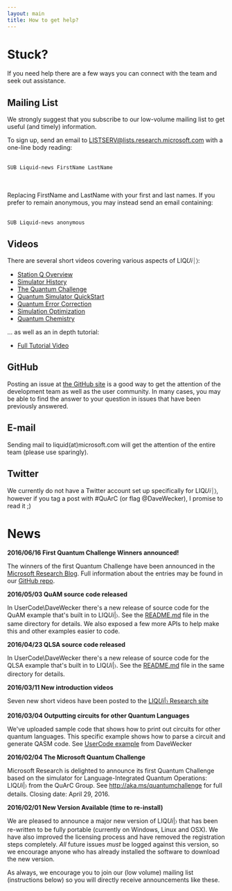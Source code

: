 ```yaml
---
layout: main
title: How to get help?
---
```


# Stuck?
If you need help there are a few ways you can connect with the team and seek out assistance.

## Mailing List
We strongly suggest that you subscribe to our low-volume mailing list to get useful (and timely) information.

To sign up, send an email to LISTSERV@lists.research.microsoft.com with a one-line body reading:<br><br>
```
SUB Liquid-news FirstName LastName
```
<br><br>
Replacing FirstName and LastName with your first and last names.
If you prefer to remain anonymous, you may instead send an email containing:<br><br>
```
SUB Liquid-news anonymous
```

## Videos
There are several short videos covering various aspects of LIQ&#x1D448;&#x1D456;&#x23D0;&#x232A;: 

* [Station Q Overview](http://research.microsoft.com/apps/video/default.aspx?id=263557)
* [Simulator History](http://research.microsoft.com/apps/video/default.aspx?id=263605)
* [The Quantum Challenge](http://research.microsoft.com/apps/video/default.aspx?id=263584)
* [Quantum Simulator QuickStart](http://research.microsoft.com/apps/video/default.aspx?id=263046)
* [Quantum Error Correction](http://research.microsoft.com/apps/video/default.aspx?id=263597)
* [Simulation Optimization](http://research.microsoft.com/apps/video/default.aspx?id=263612)
* [Quantum Chemistry](http://research.microsoft.com/apps/video/default.aspx?id=263611)

... as well as an in depth tutorial:

* [Full Tutorial Video](http://research.microsoft.com/apps/video/default.aspx?id=258279) 

## GitHub
Posting an issue at [the GitHub site](http://github.com/StationQ/Liquid/issues) is a good way to get the attention of the development team as well as the user community. In many cases, you may be able to find the answer to your question in issues that have been previously answered.

## E-mail
Sending mail to liquid(at)microsoft.com will get the attention of the entire team (please use sparingly).

## Twitter
We currently do not have a Twitter account set up specifically for LIQ&#x1D448;&#x1D456;&#x23D0;&#x232A;, however if you tag a post with #QuArC (or flag @DaveWecker), I promise to read it ;)

# News
__2016/06/16 First Quantum Challenge Winners announced!__

The winners of the first Quantum Challenge have been announced in the [Microsoft Research Blog](https://blogs.msdn.microsoft.com/msr_er/2016/05/16/microsoft-quantum-challenge-results-are-in/).
Full information about the entries may be found in our [GitHub repo](https://github.com/StationQ/Liquid/tree/master/QuantumChallenge/QC_1).

__2016/05/03 QuAM source code released__

In UserCode\DaveWecker there's a new release of source code for the QuAM example that's built in to LIQ<i>Ui</i>\|&#x232A;. See the [README.md](UserCode/DaveWecker/README.md) file in the same directory for details. We also exposed a few more APIs to help make this and other examples easier to code.

__2016/04/23 QLSA source code released__

In UserCode\DaveWecker there's a new release of source code for the QLSA example that's built in to LIQ<i>Ui</i>\|&#x232A;. See the [README.md](UserCode/DaveWecker/README.md) file in the same directory for details.

__2016/03/11 New introduction videos__

Seven new short videos have been posted to the [LIQ<i>Ui</i>\|&#x232A; Research site](http://research.microsoft.com/en-us/projects/liquid/)

__2016/03/04 Outputting circuits for other Quantum Languages__

We've uploaded sample code that shows how to print out circuits for other quantum languages. This specific example shows how to parse a circuit and generate QASM code. See [UserCode example](https://github.com/msr-quarc/Liquid/tree/master/UserCode/DaveWecker) from DaveWecker

__2016/02/04 The Microsoft Quantum Challenge__

Microsoft Research is delighted to announce its first Quantum Challenge based on the simulator for Language-Integrated Quantum Operations: LIQ<i>Ui</i>\|&#x232A; from the QuArC Group.
See http://aka.ms/quantumchallenge for full details. Closing date: April 29, 2016.

__2016/02/01 New Version Available (time to re-install)__

We are pleased to announce a major new version of LIQ<i>Ui</i>\|&#x232A; that has been re-written to be fully portable (currently on Windows, Linux and OSX). We have also improved the licensing process and have removed the registration steps completely. *All* future issues *must* be logged against this version, so we encourage anyone who has already installed the software to download the new version.

As always, we encourage you to join our (low volume) mailing list (instructions below) so you will directly receive announcements like these.


<script src="//ajax.aspnetcdn.com/ajax/knockout/knockout-3.3.0.js"></script>
<script src="//cdnjs.cloudflare.com/ajax/libs/moment.js/2.10.3/moment.min.js"></script>
<script src="/js/meetup-ko.js"></script>

